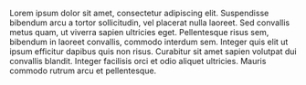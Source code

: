 Lorem ipsum dolor sit amet, consectetur adipiscing elit. Suspendisse bibendum arcu a tortor sollicitudin, vel placerat nulla laoreet. Sed convallis metus quam, ut viverra sapien ultricies eget. Pellentesque risus sem, bibendum in laoreet convallis, commodo interdum sem. Integer quis elit ut ipsum efficitur dapibus quis non risus. Curabitur sit amet sapien volutpat dui convallis blandit. Integer facilisis orci et odio aliquet ultricies. Mauris commodo rutrum arcu et pellentesque. 